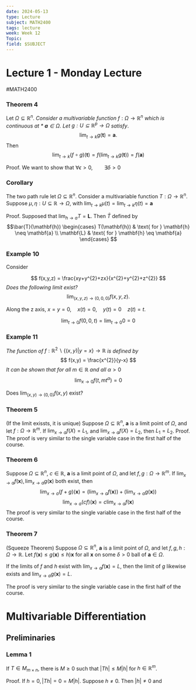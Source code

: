 ```yaml
---
date: 2024-05-13
type: Lecture
subject: MATH2400
tags: lecture
week: Week 12
Topic: 
field: $SUBJECT
---
```


# Lecture 1 - Monday Lecture
#MATH2400

### Theorem 4
Let $\Omega \subseteq \mathbb{R}^n$.
*Consider a multivariable function* $f: \Omega \to \mathbb{R}^n$ *which is continuous at * $\mathbf{a} \in \Omega$.
Let $g:U \subseteq \mathbb{R}^p \to \Omega$ satisfy*.
$$
\lim_{ t \to k }  g(\mathbf{t}) = \mathbf{a}.
$$
Then
$$
\lim_{ t \to k } (f \circ g)(\mathbf{t}) = f(\lim_{ t \to k } g(\mathbf{t})) = f(\mathbf{a})
$$

Proof. We want to show that $\forall \epsilon > 0, \qquad \exists \delta > 0$ 


###  Corollary
The two path rule let $\Omega \subseteq \mathbb{R}^n$.
Consider a multivariable function $T: \Omega \to \mathbb{R}^n$.
Suppose $\mu, \eta: U \subseteq \mathbb{R} \to \Omega$, with $\lim_{  t  \to k } \mu(t) = \lim_{  t \to k }\eta (t) = \mathbf{a}$

Proof. Supposed that $\lim_{ h \to a }T = \mathbf{L}$. Then $\bar{T}$ defined by
$$\bar{T}(\mathbf{h})
\begin{cases}
T(\mathbf{h}) & \text{ for } \mathbf{h} \neq \mathbf{a} \\
\mathbf{L}  &  \text{ for } \mathbf{h} \eq \mathbf{a}
\end{cases} 
$$

### Example 10
Consider

$$
f(x,y,z) = \frac{xy+y^{2}+zx}{x^{2}+y^{2}+z^{2}}
$$
*Does the following limit exist?*
$$
\lim_{ (x,y,z) \to (0,0,0) } f(x,y,z). 
$$

Along the z axis, $x=y=0, \quad x(t) = 0, \quad y(t) = 0 \quad z(t) = t$.

$$
\lim_{ t \to 0 } f(0,0,t) = \lim_{ t \to 0 } 0=0 
$$

### Example 11
*The function of* $f: \mathbb{R}^{2} \backslash \{ (x,y) | y=x \}\to \mathbb{R}$ *is defined by*
$$
f(x,y) = \frac{x^{2}}{y-x}
$$
*It can be shown that for all* $m \in \mathbb{R}$ *and all* $\alpha > 0$
$$
\lim_{ x \to 0 } f(t,mt^\alpha) = 0
$$

Does $\lim_{ (x,y) \to (0,0) }f(x,y)$ exist?

### Theorem 5 
(If the limit exissts, it is unique) Suppose $\Omega \subseteq \mathbb{R}^n$, $\mathbf{a}$ is a limit point of $\Omega$, and let $f:\Omega \to \mathbb{R}^m$. If $\lim_{ x \to a }f(X)=L_{1}$, and $\lim_{ x \to a }f(X)=L_{2}$, then $L_{1}=L_{2}$.
Proof. The proof is very similar to the single variable case in the first half of the course.

### Theorem 6
Suppose $\Omega \subseteq \mathbb{R}^n$, $c \in \mathbb{R}$, $\mathbf{a}$ is a limit point of $\Omega$, and let $f,g: \Omega \to \mathbb{R}^m$. If $\lim_{ x \to a }f(\mathbf{x}), \lim_{ x \to a }g(\mathbf{x})$ both exist, then
$$
\lim_{ x \to a } (f+g)(\mathbf{x}) =(\lim_{ x \to a } f(\mathbf{x})) + (\lim_{ x \to a } g(\mathbf{x}))
$$
$$\lim_{ x \to a }(cf)(\mathbf{x}) = c \lim_{ x \to a }f(\mathbf{x})$$
The proof is very similar to the single variable case in the first half of the course.

### Theorem 7
(Squeeze Theorem) Suppose $\Omega \subseteq \mathbb{R}^n$, $\mathbf{a}$ is a limit point of $\Omega$, and let $f,g,h:\Omega \to \mathbb{R}$.
Let $f(\mathbf{x}) \leq g(\mathbf{x}) \leq h)\mathbf{x}$ for all $\mathbf{x}$ on some $\delta>0$ ball of $\mathbf{a} \in \Omega$.

If the limits of $f$ and $h$ exist with $\lim_{ x \to a }f(\mathbf{x}) = L$, then the limit of $g$ likewise exists and $\lim_{ x \to a }g(\mathbf{x}) = L$.

The proof is very similar to the single variable case in the first half of the course.

# Multivariable Differentiation
## Preliminaries

### Lemma 1
If $T \in M_{m \times n}$, there is $M \geq 0$ such that $|Th| \leq M|h|$ for $h \in \mathbb{R}^m$.

Proof. If $h=0, \, |Th| = 0 = M|h|$. Suppose $h \neq 0$. Then $|h| \neq 0$ and 
